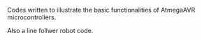 Codes written to illustrate the basic functionalities of AtmegaAVR microcontrollers.

Also a line follwer robot code.
